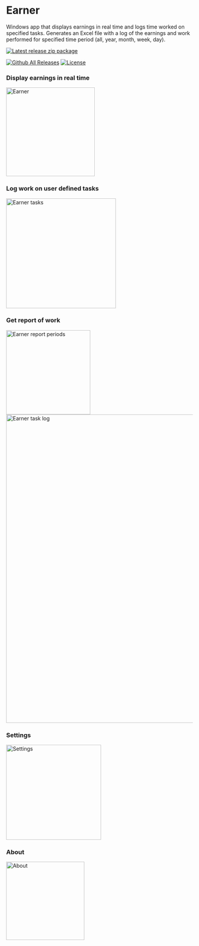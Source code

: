 # Earner
Windows app that displays earnings in real time and logs time worked on specified tasks.
Generates an Excel file with a log of the earnings and work performed for specified time period (all, year, month, week, day).

[![Latest release zip package](https://img.shields.io/github/v/release/voltura/Earner?label=download%20latest%20release&style=for-the-badge)](https://github.com/voltura/Earner/releases/latest/download/Earner_1.0.3.5.zip)

[![Github All Releases](https://img.shields.io/github/downloads/voltura/Earner/total.svg)]()
[![License](https://img.shields.io/badge/licence-MIT-green)]()

### Display earnings in real time

<img width="239" alt="Earner" src="https://user-images.githubusercontent.com/2292809/202736689-efd78552-26d6-4d0d-8d9d-0b9d03fc5ea2.png">


### Log work on user defined tasks

<img width="296" alt="Earner tasks" src="https://user-images.githubusercontent.com/2292809/201538923-5d0a1e58-f152-4f19-8f82-154787b9311b.png">


### Get report of work
<img width="227" alt="Earner report periods" src="https://user-images.githubusercontent.com/2292809/202327007-ec4fa793-a41d-4059-99de-299a4fb62e9d.png">

<img width="831" alt="Earner task log" src="https://user-images.githubusercontent.com/2292809/202736994-796a248e-fc95-4de4-aaff-8f01abe72a5c.png">


### Settings

<img width="256" alt="Settings" src="https://user-images.githubusercontent.com/2292809/203851986-194ea579-4607-4c33-9247-77eab21a459f.png">


### About

<img width="211" alt="About" src="https://user-images.githubusercontent.com/2292809/202931521-ace38c59-03dd-4b31-ad1a-94f9bac89872.png">


